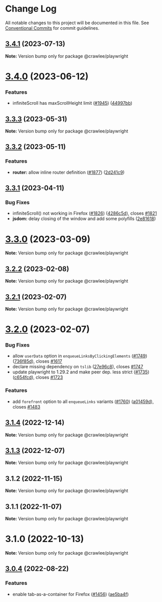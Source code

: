 # Change Log

All notable changes to this project will be documented in this file.
See [Conventional Commits](https://conventionalcommits.org) for commit guidelines.

## [3.4.1](https://github.com/apify/crawlee/compare/v3.4.0...v3.4.1) (2023-07-13)

**Note:** Version bump only for package @crawlee/playwright





# [3.4.0](https://github.com/apify/crawlee/compare/v3.3.3...v3.4.0) (2023-06-12)


### Features

* infiniteScroll has maxScrollHeight limit ([#1945](https://github.com/apify/crawlee/issues/1945)) ([44997bb](https://github.com/apify/crawlee/commit/44997bba5bbf33ddb7dbac2f3e26d4bee60d4f47))





## [3.3.3](https://github.com/apify/crawlee/compare/v3.3.2...v3.3.3) (2023-05-31)

**Note:** Version bump only for package @crawlee/playwright





## [3.3.2](https://github.com/apify/crawlee/compare/v3.3.1...v3.3.2) (2023-05-11)


### Features

* **router:** allow inline router definition ([#1877](https://github.com/apify/crawlee/issues/1877)) ([2d241c9](https://github.com/apify/crawlee/commit/2d241c9f88964ebd41a181069c378b6b7b5bf262))





## [3.3.1](https://github.com/apify/crawlee/compare/v3.3.0...v3.3.1) (2023-04-11)


### Bug Fixes

* infiniteScroll() not working in Firefox ([#1826](https://github.com/apify/crawlee/issues/1826)) ([4286c5d](https://github.com/apify/crawlee/commit/4286c5d29b94aec3f4d3835bbf36b7fafcaec8f0)), closes [#1821](https://github.com/apify/crawlee/issues/1821)
* **jsdom:** delay closing of the window and add some polyfills ([2e81618](https://github.com/apify/crawlee/commit/2e81618afb5f3890495e3e5fcfa037eb3319edc9))





# [3.3.0](https://github.com/apify/crawlee/compare/v3.2.2...v3.3.0) (2023-03-09)

**Note:** Version bump only for package @crawlee/playwright





## [3.2.2](https://github.com/apify/crawlee/compare/v3.2.1...v3.2.2) (2023-02-08)

**Note:** Version bump only for package @crawlee/playwright





## [3.2.1](https://github.com/apify/crawlee/compare/v3.2.0...v3.2.1) (2023-02-07)

**Note:** Version bump only for package @crawlee/playwright





# [3.2.0](https://github.com/apify/crawlee/compare/v3.1.4...v3.2.0) (2023-02-07)


### Bug Fixes

* allow `userData` option in `enqueueLinksByClickingElements` ([#1749](https://github.com/apify/crawlee/issues/1749)) ([736f85d](https://github.com/apify/crawlee/commit/736f85d4a3b99a06d0f99f91e33e71976a9458a3)), closes [#1617](https://github.com/apify/crawlee/issues/1617)
* declare missing dependency on `tslib` ([27e96c8](https://github.com/apify/crawlee/commit/27e96c80c26e7fc31809a4b518d699573cb8c662)), closes [#1747](https://github.com/apify/crawlee/issues/1747)
* update playwright to 1.29.2 and make peer dep. less strict ([#1735](https://github.com/apify/crawlee/issues/1735)) ([c654fcd](https://github.com/apify/crawlee/commit/c654fcdea06fb203b7952ed97650190cc0e74394)), closes [#1723](https://github.com/apify/crawlee/issues/1723)


### Features

* add `forefront` option to all `enqueueLinks` variants ([#1760](https://github.com/apify/crawlee/issues/1760)) ([a01459d](https://github.com/apify/crawlee/commit/a01459dffb51162e676354f0aa4811a1d36affa9)), closes [#1483](https://github.com/apify/crawlee/issues/1483)





## [3.1.4](https://github.com/apify/crawlee/compare/v3.1.3...v3.1.4) (2022-12-14)

**Note:** Version bump only for package @crawlee/playwright





## [3.1.3](https://github.com/apify/crawlee/compare/v3.1.2...v3.1.3) (2022-12-07)

**Note:** Version bump only for package @crawlee/playwright





## 3.1.2 (2022-11-15)

**Note:** Version bump only for package @crawlee/playwright





## 3.1.1 (2022-11-07)

**Note:** Version bump only for package @crawlee/playwright





# 3.1.0 (2022-10-13)

**Note:** Version bump only for package @crawlee/playwright





## [3.0.4](https://github.com/apify/crawlee/compare/v3.0.3...v3.0.4) (2022-08-22)


### Features

* enable tab-as-a-container for Firefox ([#1456](https://github.com/apify/crawlee/issues/1456)) ([ae5ba4f](https://github.com/apify/crawlee/commit/ae5ba4f15fd6d14f444486234753ce1781c74cc8))
